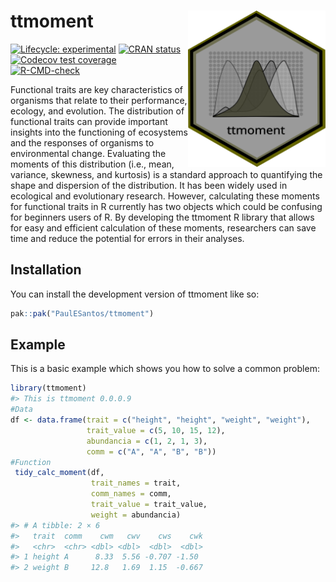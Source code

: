 
<!-- README.md is generated from README.Rmd. Please edit that file -->

# ttmoment <a href='https://github.com/PaulESantos/ttmoment'><img src='man/figures/ttmoment.svg' align="right" height="250" width="220" /></a>

<!-- badges: start -->

[![Lifecycle:
experimental](https://img.shields.io/badge/lifecycle-experimental-orange.svg)](https://lifecycle.r-lib.org/articles/stages.html#experimental)
[![CRAN
status](https://www.r-pkg.org/badges/version/ttmoment)](https://CRAN.R-project.org/package=ttmoment)
[![Codecov test
coverage](https://codecov.io/gh/PaulESantos/ttmoment/branch/main/graph/badge.svg)](https://app.codecov.io/gh/PaulESantos/ttmoment?branch=main)
[![R-CMD-check](https://github.com/PaulESantos/ttmoment/actions/workflows/R-CMD-check.yaml/badge.svg)](https://github.com/PaulESantos/ttmoment/actions/workflows/R-CMD-check.yaml)
<!-- badges: end -->

Functional traits are key characteristics of organisms that relate to
their performance, ecology, and evolution. The distribution of
functional traits can provide important insights into the functioning of
ecosystems and the responses of organisms to environmental change.
Evaluating the moments of this distribution (i.e., mean, variance,
skewness, and kurtosis) is a standard approach to quantifying the shape
and dispersion of the distribution. It has been widely used in
ecological and evolutionary research. However, calculating these moments
for functional traits in R currently has two objects which could be
confusing for beginners users of R. By developing the ttmoment R library
that allows for easy and efficient calculation of these moments,
researchers can save time and reduce the potential for errors in their
analyses.

## Installation

You can install the development version of ttmoment like so:

``` r
pak::pak("PaulESantos/ttmoment")
```

## Example

This is a basic example which shows you how to solve a common problem:

``` r
library(ttmoment)
#> This is ttmoment 0.0.0.9
#Data
df <- data.frame(trait = c("height", "height", "weight", "weight"),
                 trait_value = c(5, 10, 15, 12),
                 abundancia = c(1, 2, 1, 3),
                 comm = c("A", "A", "B", "B"))
#Function                          
 tidy_calc_moment(df, 
                  trait_names = trait,
                  comm_names = comm,
                  trait_value = trait_value,
                  weight = abundancia)
#> # A tibble: 2 × 6
#>   trait  comm    cwm   cwv    cws    cwk
#>   <chr>  <chr> <dbl> <dbl>  <dbl>  <dbl>
#> 1 height A      8.33  5.56 -0.707 -1.50 
#> 2 weight B     12.8   1.69  1.15  -0.667
```
